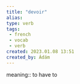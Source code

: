 ```yaml
---
title: "devoir"
alias: 
type: verb
tags:
 - french
 - vocab
 - verb
created: 2023.01.08 13:51
created_by: Ádám
---
```

meaning:: to have to